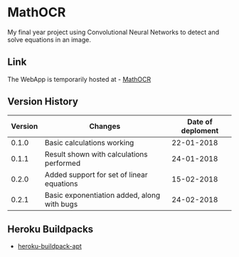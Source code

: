 # MathOCR
My final year project using Convolutional Neural Networks to detect and solve equations in an image.

## Link
The WebApp is temporarily hosted at - [MathOCR](http://mathcam.herokuapp.com/)

## __Version History__
Version | Changes | Date of deploment
------- | ------- | ----------
0.1.0 | Basic calculations working | 22-01-2018
0.1.1 | Result shown with calculations performed | 24-01-2018
0.2.0 | Added support for set of linear equations | 15-02-2018
0.2.1 | Basic exponentiation added, along with bugs | 24-02-2018

## Heroku Buildpacks

* [heroku-buildpack-apt](https://github.com/heroku/heroku-buildpack-apt)
